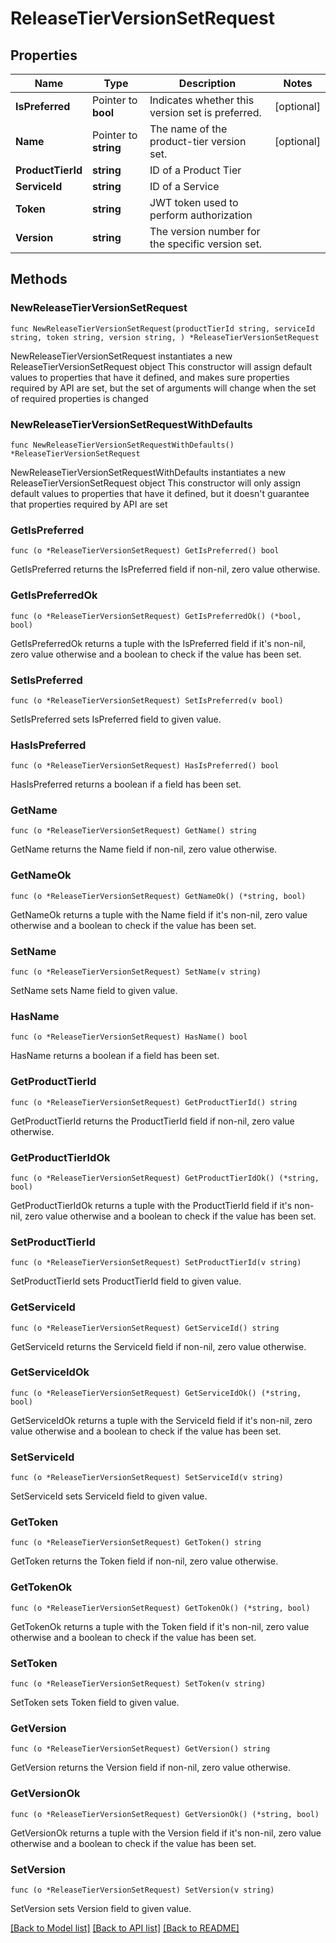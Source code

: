 # ReleaseTierVersionSetRequest

## Properties

Name | Type | Description | Notes
------------ | ------------- | ------------- | -------------
**IsPreferred** | Pointer to **bool** | Indicates whether this version set is preferred. | [optional] 
**Name** | Pointer to **string** | The name of the product-tier version set. | [optional] 
**ProductTierId** | **string** | ID of a Product Tier | 
**ServiceId** | **string** | ID of a Service | 
**Token** | **string** | JWT token used to perform authorization | 
**Version** | **string** | The version number for the specific version set. | 

## Methods

### NewReleaseTierVersionSetRequest

`func NewReleaseTierVersionSetRequest(productTierId string, serviceId string, token string, version string, ) *ReleaseTierVersionSetRequest`

NewReleaseTierVersionSetRequest instantiates a new ReleaseTierVersionSetRequest object
This constructor will assign default values to properties that have it defined,
and makes sure properties required by API are set, but the set of arguments
will change when the set of required properties is changed

### NewReleaseTierVersionSetRequestWithDefaults

`func NewReleaseTierVersionSetRequestWithDefaults() *ReleaseTierVersionSetRequest`

NewReleaseTierVersionSetRequestWithDefaults instantiates a new ReleaseTierVersionSetRequest object
This constructor will only assign default values to properties that have it defined,
but it doesn't guarantee that properties required by API are set

### GetIsPreferred

`func (o *ReleaseTierVersionSetRequest) GetIsPreferred() bool`

GetIsPreferred returns the IsPreferred field if non-nil, zero value otherwise.

### GetIsPreferredOk

`func (o *ReleaseTierVersionSetRequest) GetIsPreferredOk() (*bool, bool)`

GetIsPreferredOk returns a tuple with the IsPreferred field if it's non-nil, zero value otherwise
and a boolean to check if the value has been set.

### SetIsPreferred

`func (o *ReleaseTierVersionSetRequest) SetIsPreferred(v bool)`

SetIsPreferred sets IsPreferred field to given value.

### HasIsPreferred

`func (o *ReleaseTierVersionSetRequest) HasIsPreferred() bool`

HasIsPreferred returns a boolean if a field has been set.

### GetName

`func (o *ReleaseTierVersionSetRequest) GetName() string`

GetName returns the Name field if non-nil, zero value otherwise.

### GetNameOk

`func (o *ReleaseTierVersionSetRequest) GetNameOk() (*string, bool)`

GetNameOk returns a tuple with the Name field if it's non-nil, zero value otherwise
and a boolean to check if the value has been set.

### SetName

`func (o *ReleaseTierVersionSetRequest) SetName(v string)`

SetName sets Name field to given value.

### HasName

`func (o *ReleaseTierVersionSetRequest) HasName() bool`

HasName returns a boolean if a field has been set.

### GetProductTierId

`func (o *ReleaseTierVersionSetRequest) GetProductTierId() string`

GetProductTierId returns the ProductTierId field if non-nil, zero value otherwise.

### GetProductTierIdOk

`func (o *ReleaseTierVersionSetRequest) GetProductTierIdOk() (*string, bool)`

GetProductTierIdOk returns a tuple with the ProductTierId field if it's non-nil, zero value otherwise
and a boolean to check if the value has been set.

### SetProductTierId

`func (o *ReleaseTierVersionSetRequest) SetProductTierId(v string)`

SetProductTierId sets ProductTierId field to given value.


### GetServiceId

`func (o *ReleaseTierVersionSetRequest) GetServiceId() string`

GetServiceId returns the ServiceId field if non-nil, zero value otherwise.

### GetServiceIdOk

`func (o *ReleaseTierVersionSetRequest) GetServiceIdOk() (*string, bool)`

GetServiceIdOk returns a tuple with the ServiceId field if it's non-nil, zero value otherwise
and a boolean to check if the value has been set.

### SetServiceId

`func (o *ReleaseTierVersionSetRequest) SetServiceId(v string)`

SetServiceId sets ServiceId field to given value.


### GetToken

`func (o *ReleaseTierVersionSetRequest) GetToken() string`

GetToken returns the Token field if non-nil, zero value otherwise.

### GetTokenOk

`func (o *ReleaseTierVersionSetRequest) GetTokenOk() (*string, bool)`

GetTokenOk returns a tuple with the Token field if it's non-nil, zero value otherwise
and a boolean to check if the value has been set.

### SetToken

`func (o *ReleaseTierVersionSetRequest) SetToken(v string)`

SetToken sets Token field to given value.


### GetVersion

`func (o *ReleaseTierVersionSetRequest) GetVersion() string`

GetVersion returns the Version field if non-nil, zero value otherwise.

### GetVersionOk

`func (o *ReleaseTierVersionSetRequest) GetVersionOk() (*string, bool)`

GetVersionOk returns a tuple with the Version field if it's non-nil, zero value otherwise
and a boolean to check if the value has been set.

### SetVersion

`func (o *ReleaseTierVersionSetRequest) SetVersion(v string)`

SetVersion sets Version field to given value.



[[Back to Model list]](../README.md#documentation-for-models) [[Back to API list]](../README.md#documentation-for-api-endpoints) [[Back to README]](../README.md)


